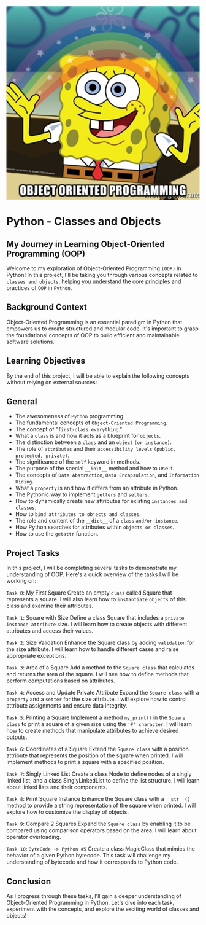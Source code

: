 <div style="width: 100%; height: 0; padding-bottom: 100%; position: relative;">
    <img src="oop-meme.jpg" alt="OOP Image" style="position: absolute; width: 100%; height: 100%; object-fit: cover;">
</div>



# Python - Classes and Objects

## My Journey in Learning Object-Oriented Programming (OOP)
Welcome to my exploration of Object-Oriented Programming `(OOP)` in Python! In this project, I'll be taking you through various concepts related to `classes and objects`, helping you understand the core principles and practices of `OOP` in `Python`.

## Background Context
Object-Oriented Programming is an essential paradigm in Python that empowers us to create structured and modular code. It's important to grasp the foundational concepts of OOP to build efficient and maintainable software solutions.

## Learning Objectives
By the end of this project, I will be able to explain the following concepts without relying on external sources:

## General
- The awesomeness of `Python` programming.
- The fundamental concepts of `Object-Oriented Programming`.
- The concept of "`first-class everything`."
- What a `class` is and how it acts as a blueprint for `objects`.
- The distinction between a `class` and an `object` `(or instance)`.
- The role of `attributes` and their `accessibility levels` `(public, protected, private)`.
- The significance of the `self` keyword in methods.
- The purpose of the special `__init__` method and how to use it.
- The concepts of `Data Abstraction`, `Data Encapsulation`, and `Information Hiding`.
- What a `property` is and how it differs from an attribute in Python.
- The Pythonic way to implement `getters` and `setters`.
- How to dynamically create new attributes for existing `instances and classes`.
- How to `bind attributes to objects and classes`.
- The role and content of the `__dict__` of a `class` `and/or instance`.
- How Python searches for attributes within `objects or classes`.
- How to use the `getattr` function.

## Project Tasks
In this project, I will be completing several tasks to demonstrate my understanding of OOP. Here's a quick overview of the tasks I will be working on:

`Task 0`: My First Square
Create an empty `class` called Square that represents a square. I will also learn how to `instantiate` `objects` of this class and examine their attributes.

`Task 1`: Square with Size
Define a class Square that includes a `private instance attribute` size. I will learn how to create objects with different attributes and access their values.

`Task 2`: Size Validation
Enhance the Square class by adding `validation` for the size attribute. I will learn how to handle different cases and raise appropriate exceptions.

`Task 3`: Area of a Square
Add a method to the `Square class` that calculates and returns the area of the square. I will see how to define methods that perform computations based on attributes.

`Task 4`: Access and Update Private Attribute
Expand the `Square class` with a `property` and a `setter` for the size attribute. I will explore how to control attribute assignments and ensure data integrity.

`Task 5`: Printing a Square
Implement a method `my_print()` in the `Square class` to print a square of a given size using the `'#' character`. I will learn how to create methods that manipulate attributes to achieve desired outputs.

`Task 6`: Coordinates of a Square
Extend the `Square class` with a position attribute that represents the position of the square when printed. I will implement methods to print a square with a specified position.

`Task 7`: Singly Linked List
Create a class Node to define nodes of a singly linked list, and a class SinglyLinkedList to define the list structure. I will learn about linked lists and their components.

`Task 8`: Print Square Instance
Enhance the Square class with a `__str__()` method to provide a string representation of the square when printed. I will explore how to customize the display of objects.

`Task 9`: Compare 2 Squares
Expand the `Square class` by enabling it to be compared using comparison operators based on the area. I will learn about operator overloading.

`Task 10`: `ByteCode -> Python #5`
Create a class MagicClass that mimics the behavior of a given Python bytecode. This task will challenge my understanding of bytecode and how it corresponds to Python code.

## Conclusion
As I progress through these tasks, I'll gain a deeper understanding of Object-Oriented Programming in Python. Let's dive into each task, experiment with the concepts, and explore the exciting world of classes and objects!